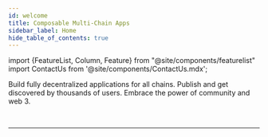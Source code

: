 ```yaml
---
id: welcome
title: Composable Multi-Chain Apps
sidebar_label: Home
hide_table_of_contents: true
---
```


import {FeatureList, Column, Feature} from "@site/components/featurelist"
import ContactUs from '@site/components/ContactUs.mdx';

Build fully decentralized applications for all chains. Publish and get discovered by thousands of users. Embrace the power of community and web 3.

<FeatureList>
  <Column title="Build Web Applications">
    <Feature url="/bos/overview" title="Overview" subtitle="Why you should use BOS" image="bos.png" />
    <Feature url="/bos/home" title="Components" subtitle="Build composable applications" image="frontend-bos.png" />
    <Feature url="/bos/api/home" title="API" subtitle="Interact with the blockchain" image="api.png" />
    <Feature url="/bos/dev/vscode" title="VSCode Extension" subtitle="Develop components in vscode" image="vscode.png" />
  </Column>
  <Column title="Tutorials">
    <Feature url="/bos/tutorial/quickstart" title="Quickstart" subtitle="Build your first component!" image="quickstart.png" />
    <Feature url="/bos/tutorial/hello-near" title="Contract Interaction" subtitle="Connect your app to a smart contract" image="bos-contract.png" />
    <Feature url="/bos/tutorial/hello-lido" title="Multi-Chain" subtitle="Connect your app to Ethereum" image="bos-lido.png" />
    <Feature url="/bos/tutorial/ds-components" title="Styling" subtitle="Style your application" image="multiple.png" />
  </Column>
  <Column title="Discover Gateways">
    <Feature url="https://near.org" title="near.org" subtitle="The main access gate to BOS" image="near-logo.png" />
    <Feature url="https://near.social" title="NEAR Social" subtitle="The first BOS gate" image="near-social.png" />
    <Feature url="https://bos.gg" title="bos.gg" subtitle="Near Loves Ethereum" image="near-eth.png" />
    <Feature url="https://welldone-gateway.vercel.app/" title="WellDone Gateway" subtitle="A multichain gateway" image="welldone.png" />
  </Column>
</FeatureList>

<br/>

---

<ContactUs />

